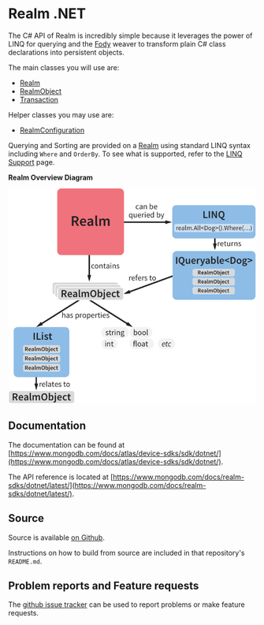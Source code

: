 Realm .NET
=================

The C# API of Realm is incredibly simple because it leverages the power of LINQ for querying and the [Fody](https://github.com/Fody/Fody) weaver to transform plain C# class declarations into persistent objects.

The main classes you will use are:

- [Realm](xref:Realms.Realm)
- [RealmObject](xref:Realms.RealmObject)
- [Transaction](xref:Realms.Transaction)

Helper classes you may use are:

- [RealmConfiguration](xref:Realms.RealmConfiguration)

Querying and Sorting are provided on a [Realm](xref:Realms.Realm) using standard LINQ syntax including `Where` and `OrderBy`.
To see what is supported, refer to the [LINQ Support](linqsupport.md) page.

**Realm Overview Diagram**

![Overview Diagram](images/UnderstandingRealmForXamarin.png)

Documentation
-------------
The documentation can be found at [https://www.mongodb.com/docs/atlas/device-sdks/sdk/dotnet/](https://www.mongodb.com/docs/atlas/device-sdks/sdk/dotnet/).

The API reference is located at [https://www.mongodb.com/docs/realm-sdks/dotnet/latest/](https://www.mongodb.com/docs/realm-sdks/dotnet/latest/).

Source
------
Source is available [on Github](https://github.com/realm/realm-dotnet).

Instructions on how to build from source are included in that repository's `README.md`.

Problem reports and Feature requests
------
The [github issue tracker](https://github.com/realm/realm-dotnet/issues) can be used to report problems or make feature requests.
